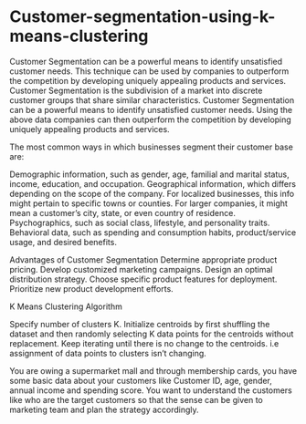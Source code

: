 # Customer-segmentation-using-k-means-clustering
Customer Segmentation can be a powerful means to identify unsatisfied customer needs. This technique can be used by companies to outperform the competition by developing uniquely appealing products and services.
Customer Segmentation is the subdivision of a market into discrete customer groups that share similar characteristics. Customer Segmentation can be a powerful means to identify unsatisfied customer needs. Using the above data companies can then outperform the competition by developing uniquely appealing products and services.

The most common ways in which businesses segment their customer base are:

Demographic information, such as gender, age, familial and marital status, income, education, and occupation.
Geographical information, which differs depending on the scope of the company. For localized businesses, this info might pertain to specific towns or counties. For larger companies, it might mean a customer’s city, state, or even country of residence.
Psychographics, such as social class, lifestyle, and personality traits.
Behavioral data, such as spending and consumption habits, product/service usage, and desired benefits.

Advantages of Customer Segmentation
Determine appropriate product pricing.
Develop customized marketing campaigns.
Design an optimal distribution strategy.
Choose specific product features for deployment.
Prioritize new product development efforts.

K Means Clustering Algorithm
 

Specify number of clusters K.
Initialize centroids by first shuffling the dataset and then randomly selecting K data points for the centroids without replacement.
Keep iterating until there is no change to the centroids. i.e assignment of data points to clusters isn’t changing.

You are owing a supermarket mall and through membership cards, you have some basic data about your customers like Customer ID, age, gender, annual income and spending score. You want to understand the customers like who are the target customers so that the sense can be given to marketing team and plan the strategy accordingly.
